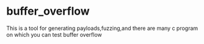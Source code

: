 # buffer_overflow
This is a tool for generating payloads,fuzzing,and there are many c program on which you can test buffer overflow
